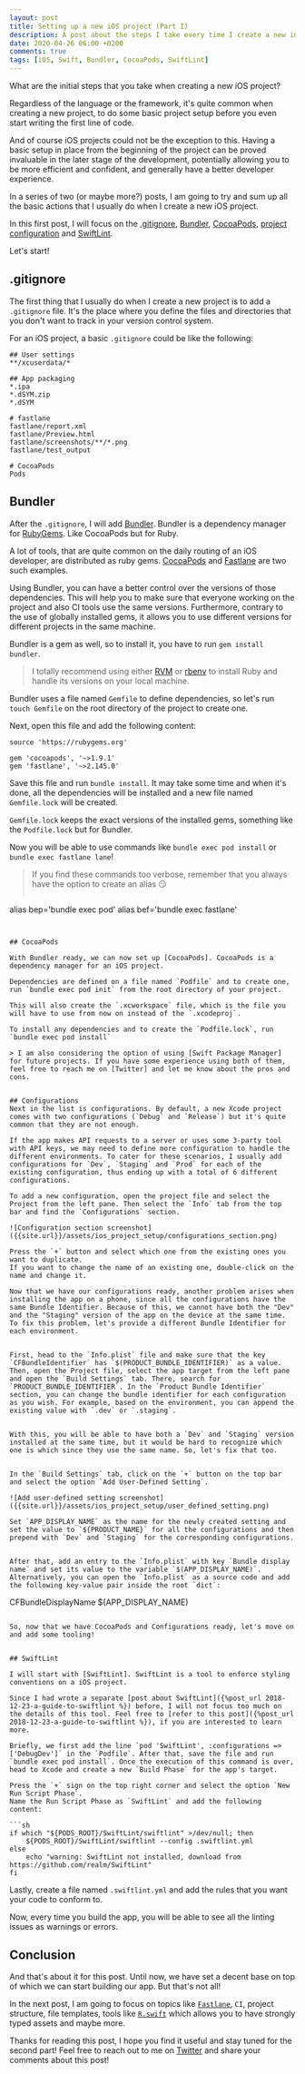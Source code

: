 ```yaml
---
layout: post
title: Setting up a new iOS project (Part I)
description: A post about the steps I take every time I create a new iOS project(.gitignore, Bundler, CocoaPods, configurations & SwiftLint)
date: 2020-04-26 06:00 +0200
comments: true
tags: [iOS, Swift, Bundler, CocoaPods, SwiftLint]
---
```


What are the initial steps that you take when creating a new iOS project? 

Regardless of the language or the framework, it's quite common when creating a new project, to do some basic project setup before you even start writing the first line of code. 

And of course iOS projects could not be the exception to this. Having a basic setup in place from the beginning of the project can be proved invaluable in the later stage of the development, potentially allowing you to be more efficient and confident, and generally have a better developer experience.

In a series of two (or maybe more?) posts, I am going to try and sum up all the basic actions that I usually do when I create a new iOS project. 

In this first post, I will focus on the [.gitignore](#gitignore), [Bundler](#bundler), [CocoaPods](#cocoapods), [project configuration](#configurations) and [SwiftLint](#swiftlint). 

Let's start!

## .gitignore

The first thing that I usually do when I create a new project is to add a `.gitignore` file. It's the place where you define the files and directories that you don't want to track in your version control system. 

For an iOS project, a basic `.gitignore` could be like the following:
```
## User settings
**/xcuserdata/*

## App packaging
*.ipa
*.dSYM.zip
*.dSYM

# fastlane
fastlane/report.xml
fastlane/Preview.html
fastlane/screenshots/**/*.png
fastlane/test_output

# CocoaPods
Pods
```

## Bundler

After the `.gitignore`, I will add [Bundler]. Bundler is a dependency manager for [RubyGems]. Like CocoaPods but for Ruby.

A lot of tools, that are quite common on the daily routing of an iOS developer, are distributed as ruby gems. [CocoaPods] and [Fastlane] are two such examples.

Using Bundler, you can have a better control over the versions of those dependencies. This will help you to make sure that everyone working on the project and also CI tools use the same versions.
Furthermore, contrary to the use of globally installed gems, it allows you to use different versions for different projects in the same machine.

Bundler is a gem as well, so to install it, you have to run `gem install bundler`.

> I totally recommend using either [RVM] or [rbenv] to install Ruby and handle its versions on your local machine.

Bundler uses a file named `Gemfile` to define dependencies, so let's run `touch Gemfile` on the root directory of the project to create one.

Next, open this file and add the following content:
```
source 'https://rubygems.org'

gem 'cocoapods', '~>1.9.1'
gem 'fastlane', '~>2.145.0'
```

Save this file and run `bundle install`. 
It may take some time and when it's done, all the dependencies will be installed and a new file named `Gemfile.lock` will be created. 

`Gemfile.lock` keeps the exact versions of the installed gems, something like the `Podfile.lock` but for Bundler.
 
Now you will be able to use commands like `bundle exec pod install` or `bundle exec fastlane lane`!

> If you find these commands too verbose, remember that you always have the option to create an alias :smirk:
> ```
alias bep='bundle exec pod'
alias bef='bundle exec fastlane'
```


## CocoaPods

With Bundler ready, we can now set up [CocoaPods]. CocoaPods is a dependency manager for an iOS project. 

Dependencies are defined on a file named `Podfile` and to create one, run `bundle exec pod init` from the root directory of your project. 

This will also create the `.xcworkspace` file, which is the file you will have to use from now on instead of the `.xcodeproj`.

To install any dependencies and to create the `Podfile.lock`, run `bundle exec pod install`

> I am also considering the option of using [Swift Package Manager] for future projects. If you have some experience using both of them, feel free to reach me on [Twitter] and let me know about the pros and cons.


## Configurations
Next in the list is configurations. By default, a new Xcode project comes with two configurations (`Debug` and `Release`) but it's quite common that they are not enough. 

If the app makes API requests to a server or uses some 3-party tool with API keys, we may need to define more configuration to handle the different environments. To cater for these scenarios, I usually add configurations for `Dev`, `Staging` and `Prod` for each of the existing configuration, thus ending up with a total of 6 different configurations. 

To add a new configuration, open the project file and select the Project from the left pane. Then select the `Info` tab from the top bar and find the `Configurations` section.

![Configuration section screenshot]({{site.url}}/assets/ios_project_setup/configurations_section.png) 

Press the `+` button and select which one from the existing ones you want to duplicate. 
If you want to change the name of an existing one, double-click on the name and change it. 

Now that we have our configurations ready, another problem arises when installing the app on a phone, since all the configurations have the same Bundle Identifier. Because of this, we cannot have both the "Dev" and the "Staging" version of the app on the device at the same time. To fix this problem, let's provide a different Bundle Identifier for each environment.


First, head to the `Info.plist` file and make sure that the key `CFBundleIdentifier` has `$(PRODUCT_BUNDLE_IDENTIFIER)` as a value. 
Then, open the Project file, select the app target from the left pane and open the `Build Settings` tab. There, search for `PRODUCT_BUNDLE_IDENTIFIER`. In the `Product Bundle Identifier` section, you can change the bundle identifier for each configuration as you wish. For example, based on the environment, you can append the existing value with `.dev` or `.staging`.


With this, you will be able to have both a `Dev` and `Staging` version installed at the same time, but it would be hard to recognize which one is which since they use the same name. So, let's fix that too. 


In the `Build Settings` tab, click on the `+` button on the top bar and select the option `Add User-Defined Setting`. 

![Add user-defined setting screenshot]({{site.url}}/assets/ios_project_setup/user_defined_setting.png) 

Set `APP_DISPLAY_NAME` as the name for the newly created setting and set the value to `${PRODUCT_NAME}` for all the configurations and then prepend with `Dev` and `Staging` for the corresponding configurations.


After that, add an entry to the `Info.plist` with key `Bundle display name` and set its value to the variable `$(APP_DISPLAY_NAME)`. Alternatively, you can open the `Info.plist` as a source code and add the following key-value pair inside the root `dict`:
```
  <key>CFBundleDisplayName</key>
  <string>$(APP_DISPLAY_NAME)</string>
``` 

So, now that we have CocoaPods and Configurations ready, let's move on and add some tooling!


## SwiftLint

I will start with [SwiftLint]. SwiftLint is a tool to enforce styling conventions on a iOS project.

Since I had wrote a separate [post about SwiftLint]({%post_url 2018-12-23-a-guide-to-swiftlint %}) before, I will not focus too much on the details of this tool. Feel free to [refer to this post]({%post_url 2018-12-23-a-guide-to-swiftlint %}), if you are interested to learn more.

Briefly, we first add the line `pod 'SwiftLint', :configurations => ['DebugDev']` in the `Podfile`. After that, save the file and run `bundle exec pod install`. Once the execution of this command is over, head to Xcode and create a new `Build Phase` for the app's target. 

Press the `+` sign on the top right corner and select the option `New Run Script Phase`.
Name the Run Script Phase as `SwiftLint` and add the following content:

```sh
if which "${PODS_ROOT}/SwiftLint/swiftlint" >/dev/null; then
    ${PODS_ROOT}/SwiftLint/swiftlint --config .swiftlint.yml
else
    echo "warning: SwiftLint not installed, download from https://github.com/realm/SwiftLint"
fi
```
Lastly, create a file named `.swiftlint.yml` and add the rules that you want your code to conform to.

Now, every time you build the app, you will be able to see all the linting issues as warnings or errors.

## Conclusion

And that's about it for this post. Until now, we have set a decent base on top of which we can start building our app. But that's not all!

In the next post, I am going to focus on topics like [`Fastlane`], `CI`, project structure, file templates, tools like [`R.swift`] which allows you to have strongly typed assets and maybe more. 

Thanks for reading this post, I hope you find it useful and stay tuned for the second part!
Feel free to reach out to me on [Twitter] and share your comments about this post!

[Bundler]: https://bundler.io/
[RubyGems]: https://rubygems.org/
[Fastlane]: https://fastlane.tools/

[RVM]: https://rvm.io/
[rbenv]: https://github.com/rbenv/rbenv
[CocoaPods]: https://cocoapods.org/

[Swift Package Manager]: https://swift.org/package-manager/

[SwiftLint]: https://github.com/realm/SwiftLint

[`Fastlane`]: https://fastlane.tools/
[`R.swift`]: https://github.com/mac-cain13/R.swift
[Twitter]: https://twitter.com/diamantidis_io